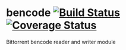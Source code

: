 # bencode [![Build Status](https://travis-ci.org/cwyang/bencode.svg?branch=master)](https://travis-ci.org/cwyang/bencode) [![Coverage Status](https://img.shields.io/codecov/c/github/cwyang/bencode.svg)](https://codecov.io/gh/cwyang/bencode)
Bittorrent bencode reader and writer module
